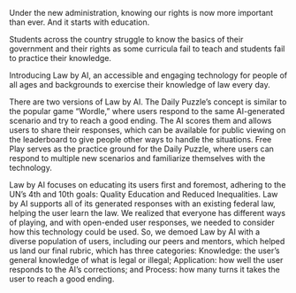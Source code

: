 Under the new administration, knowing our rights is now more important than ever. And it starts with education.

Students across the country struggle to know the basics of their government and their rights as some curricula fail to teach and students fail to practice their knowledge. 

Introducing Law by AI, an accessible and engaging technology for people of all ages and backgrounds to exercise their knowledge of law every day.

There are two versions of Law by AI. The Daily Puzzle’s concept is similar to the popular game “Wordle,” where users respond to the same AI-generated scenario and try to reach a good ending. The AI scores them and allows users to share their responses, which can be available for public viewing on the leaderboard to give people other ways to handle the situations. Free Play serves as the practice ground for the Daily Puzzle, where users can respond to multiple new scenarios and familiarize themselves with the technology.

Law by AI focuses on educating its users first and foremost, adhering to the UN’s 4th and 10th goals: Quality Education and Reduced Inequalities. Law by AI supports all of its generated responses with an existing federal law, helping the user learn the law. We realized that everyone has different ways of playing, and with open-ended user responses, we needed to consider how this technology could be used. So, we demoed Law by AI with a diverse population of users, including our peers and mentors, which helped us land our final rubric, which has three categories: Knowledge: the user’s general knowledge of what is legal or illegal; Application: how well the user responds to the AI’s corrections; and Process: how many turns it takes the user to reach a good ending.
